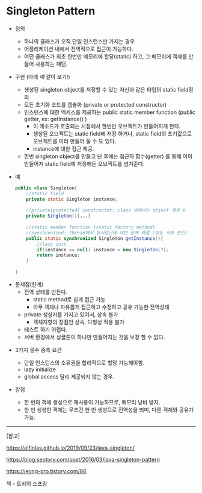 # Singleton Pattern

- 정의
  - 하나의 클래스가 오직 단일 인스턴스만 가지는 경우 
  - 어플리케이션 내에서 전역적으로 접근이 가능하다.
  - 어떤 클래스가 최초 한번만 메모리에 할당(static) 하고, 그 메모리에 객체를 만들어 사용하는 패턴.



- 구현 (아래 *예* 같이 보기!)
  - 생성된 singleton object를 저장할 수 있는 자신과 같은 타입의 static field정의
  - 모든 초기화 코드를 캡슐화 (private or protected constructor)
  - 인스턴스에 대한 엑세스를 제공하는 public static member function  (public getter, ex: getInstance() )
    - 이 메소드가 호출되는 시점에서 한번만 오브젝트가 만들어지게 한다.
    - 생성된 오브젝트는 static field에 저장 하거나, static field의 초기값으로 오브젝트를 미리 만들어 둘 수 도 있다.
    - instance에 대한 접근 제공.
  - 한번 singleton object를 만들고 난 후에는 접근자 함수(getter) 를 통해 이미 만들어져  static field에 저장해둔 오브젝트를 넘겨준다.



* 예

  ```java
  public class Singleton{
      //static field
      private static Singleton instance;
      
      //private(protected) constructor: class 밖에서는 object 생성 X.
      private Singleton(){...}
     
      //static member function (static factory method)
      //synchronized: thread에서 동시접근에 대한 문제 해결 (성능 저하 원인)
      public static synchronized Singleton getInstance(){
          //lazy init
          if(instance == null) instance = new SingleTon(?);
          return instance;
      }
      
  }
  ```

  



- 문제점(한계)
  - 전역 상태를 만든다. 
    - static method로 쉽게 접근 가능
    - 아무 객체나 자유롭게 접근하고 수정하고 공유 가능한 전역상태 
  - private 생성자를 가지고 있어서, 상속 불가
    - 객체지향의 장점인 상속, 다형성 적용 불가
  - 테스트 하기 어렵다.
  - 서버 환경에서 싱글톤이 하나만 만들어지는 것을 보장 할 수 없다.



* 3가지 필수 중촉 요건
  * 단일 인스턴스의 소유권을 합리적으로 할당 가능해야함.
  * lazy initialize
  * global access 달리 제공되지 않는 경우.



* 장점
  * 한 번의 객체 생성으로 재사용이 가능하므로, 메모리 낭비 방지.
  * 한 번 생성한 객체는 무조건 한 번 생성으로 전역성을 띄며, 다른 객체와 공유가 가능.





---

[참고]

https://elfinlas.github.io/2019/09/23/java-singleton/

https://blog.seotory.com/post/2016/03/java-singleton-pattern

https://jeong-pro.tistory.com/86

책 - 토비의 스프링